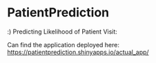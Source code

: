 # PatientPrediction
 :) Predicting Likelihood of Patient Visit:


Can find the application deployed here: https://patientprediction.shinyapps.io/actual_app/
